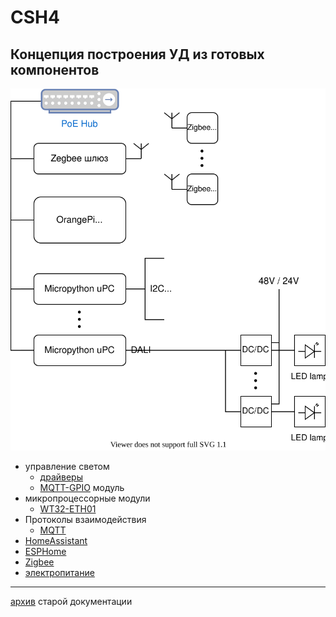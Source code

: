 # CSH4

## Концепция построения УД из готовых компонентов

![](concept.svg)

* управление светом
  * [драйверы](light/drivers/drivers.md)
  * [MQTT-GPIO](light/gpio/mqtt-gpio.md) модуль
* микропроцессорные модули
  * [WT32-ETH01](boards/WT32-ETH01/readme.md)
* Протоколы взаимодействия
  * [MQTT](protocols/MQTT.pdf)
* [HomeAssistant](ha/readme.md)
* [ESPHome](esphome/readme.md)
* [Zigbee](zigbee/readme.md)
* [электропитание](power/readme.md)

----

[архив](old_smarthouse_html.7z) старой документации